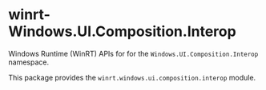 <!-- warning: Please don't edit this file. It was automatically generated. -->

# winrt-Windows.UI.Composition.Interop

Windows Runtime (WinRT) APIs for for the `Windows.UI.Composition.Interop` namespace.

This package provides the `winrt.windows.ui.composition.interop` module.
